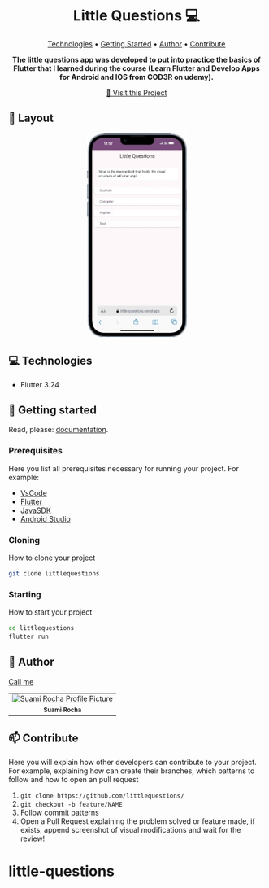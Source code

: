 <h1 align="center" style="font-weight: bold;">Little Questions 💻</h1>

<p align="center">
 <a href="#tech">Technologies</a> • 
 <a href="#started">Getting Started</a> • 
  <a href="#author">Author</a> •
 <a href="#contribute">Contribute</a>
</p>

<p align="center">
    <b>The little questions app was developed to put into practice the basics of Flutter that I learned during the course (Learn Flutter and Develop Apps for Android and IOS from COD3R on udemy).</b>
</p>

<p align="center">
     <a href="">📱 Visit this Project</a>
</p>

<h2 id="layout">🎨 Layout</h2>

<p align="center">
    <img src="assets/images/littlequestions.gif" alt="Image Example" height="400px">
</p>

<h2 id="technologies">💻 Technologies</h2>

- Flutter 3.24

<h2 id="started">🚀 Getting started</h2>

Read, please: [documentation](https://flutter.dev/).

<h3>Prerequisites</h3>

Here you list all prerequisites necessary for running your project. For example:
- [VsCode](https://code.visualstudio.com/)
- [Flutter](https://flutter.dev/)
- [JavaSDK](https://www.oracle.com/br/java/technologies/downloads/)
- [Android Studio](https://developer.android.com/studio?hl=pt-br)

<h3>Cloning</h3>

How to clone your project

```bash
git clone littlequestions
```

<h3>Starting</h3>

How to start your project

```bash
cd littlequestions
flutter run
```

<h2 id="author">🤝 Author</h2>

[Call me](https://bento.me/suamirochadev)

<table>
  <tr>
    <td align="center">
      <a href="https://bento.me/suamirochadev">
        <img src="https://avatars.githubusercontent.com/suamirochadev" width="100px;" alt="Suami Rocha Profile Picture"/><br>
        <sub>
          <b>Suami Rocha</b>
        </sub>
      </a>
    </td>
  </tr>
</table>

<h2 id="contribute">📫 Contribute</h2>

Here you will explain how other developers can contribute to your project. For example, explaining how can create their branches, which patterns to follow and how to open an pull request

1. `git clone https://github.com/littlequestions/`
2. `git checkout -b feature/NAME`
3. Follow commit patterns
4. Open a Pull Request explaining the problem solved or feature made, if exists, append screenshot of visual modifications and wait for the review!
# little-questions
